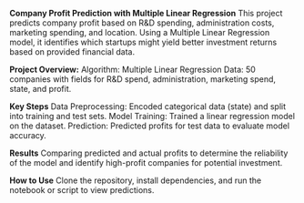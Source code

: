 **Company Profit Prediction with Multiple Linear Regression**
This project predicts company profit based on R&D spending, administration costs, marketing spending, and location. 
Using a Multiple Linear Regression model, it identifies which startups might yield better investment returns based on provided financial data.

**Project Overview:**
Algorithm: Multiple Linear Regression
Data: 50 companies with fields for R&D spend, administration, marketing spend, state, and profit.

**Key Steps**
Data Preprocessing: Encoded categorical data (state) and split into training and test sets.
Model Training: Trained a linear regression model on the dataset.
Prediction: Predicted profits for test data to evaluate model accuracy.

**Results**
Comparing predicted and actual profits to determine the reliability of the model and identify high-profit companies for potential investment.

**How to Use**
Clone the repository, install dependencies, and run the notebook or script to view predictions.
